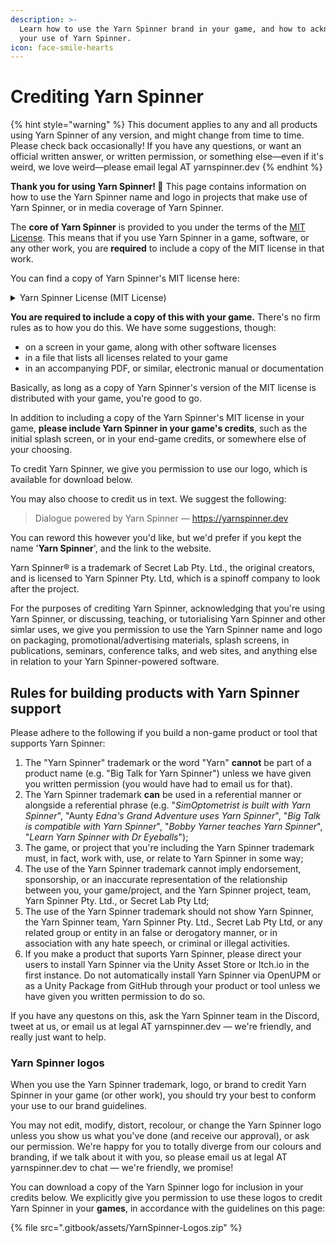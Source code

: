 ```yaml
---
description: >-
  Learn how to use the Yarn Spinner brand in your game, and how to acknowledge
  your use of Yarn Spinner.
icon: face-smile-hearts
---
```


# Crediting Yarn Spinner

{% hint style="warning" %}
This document applies to any and all products using Yarn Spinner of any version, and might change from time to time. Please check back occasionally! If you have any questions, or want an official written answer, or written permission, or something else—even if it's weird, we love weird—please email legal AT yarnspinner.dev
{% endhint %}

**Thank you for using Yarn Spinner! 💚** This page contains information on how to use the Yarn Spinner name and logo in projects that make use of Yarn Spinner, or in media coverage of Yarn Spinner.

The **core of Yarn Spinner** is provided to you under the terms of the [MIT License](https://choosealicense.com/licenses/mit/). This means that if you use Yarn Spinner in a game, software, or any other work, you are **required** to include a copy of the MIT license in that work.

You can find a copy of Yarn Spinner's MIT license here:

<details>

<summary>Yarn Spinner License (MIT License)</summary>

{% code overflow="wrap" %}
```
The MIT License (MIT)

Copyright (c) Yarn Spinner Pty. Ltd., Secret Lab Pty. Ltd., and Yarn Spinner contributors.

Permission is hereby granted, free of charge, to any person obtaining a copy of this software and associated documentation files (the "Software"), to deal in the Software without restriction, including without limitation the rights to use, copy, modify, merge, publish, distribute, sublicense, and/or sell copies of the Software, and to permit persons to whom the Software is furnished to do so, subject to the following conditions:

The above copyright notice and this permission notice shall be included in all copies or substantial portions of the Software.

THE SOFTWARE IS PROVIDED "AS IS", WITHOUT WARRANTY OF ANY KIND, EXPRESS OR IMPLIED, INCLUDING BUT NOT LIMITED TO THE WARRANTIES OF MERCHANTABILITY, FITNESS FOR A PARTICULAR PURPOSE AND NONINFRINGEMENT. IN NO EVENT SHALL THE AUTHORS OR COPYRIGHT HOLDERS BE LIABLE FOR ANY CLAIM, DAMAGES OR OTHER LIABILITY, WHETHER IN AN ACTION OF CONTRACT, TORT OR OTHERWISE, ARISING FROM, OUT OF OR IN CONNECTION WITH THE SOFTWARE OR THE USE OR OTHER DEALINGS IN THE SOFTWARE.
```
{% endcode %}

</details>

**You are required to include a copy of this with your game.** There's no firm rules as to how you do this. We have some suggestions, though:

* on a screen in your game, along with other software licenses
* in a file that lists all licenses related to your game
* in an accompanying PDF, or similar, electronic manual or documentation

Basically, as long as a copy of Yarn Spinner's version of the MIT license is distributed with your game, you're good to go.

In addition to including a copy of the Yarn Spinner's MIT license in your game, **please include Yarn Spinner in your game's credits**, such as the initial splash screen, or in your end-game credits, or somewhere else of your choosing.&#x20;

To credit Yarn Spinner, we give you permission to use our logo, which is available for download below.

You may also choose to credit us in text. We suggest the following:

> Dialogue powered by Yarn Spinner — https://yarnspinner.dev

You can reword this however you'd like, but we'd prefer if you kept the name '**Yarn Spinner**', and the link to the website.

Yarn Spinner® is a trademark of Secret Lab Pty. Ltd., the original creators, and is licensed to Yarn Spinner Pty. Ltd, which is a spinoff company to look after the project.

For the purposes of crediting Yarn Spinner, acknowledging that you're using Yarn Spinner, or discussing, teaching, or tutorialising Yarn Spinner and other simlar uses, we give you permission to use the Yarn Spinner name and logo on packaging, promotional/advertising materials, splash screens, in publications, seminars, conference talks, and web sites, and anything else in relation to your Yarn Spinner-powered software.

## **Rules for building products with Yarn Spinner support**

Please adhere to the following if you build a non-game product or tool that supports Yarn Spinner:

1. The "Yarn Spinner" trademark or the word "Yarn" **cannot** be part of a product name (e.g. "Big Talk for Yarn Spinner") unless we have given you written permission (you would have had to email us for that).
2. The Yarn Spinner trademark **can** be used in a referential manner or alongside a referential phrase (e.g. "_SimOptometrist is built with Yarn Spinner_", "Aunty _Edna's Grand Adventure uses Yarn Spinner_", "_Big Talk is compatible with Yarn Spinner_", "_Bobby Yarner teaches Yarn Spinner_", "_Learn Yarn Spinner with Dr Eyeballs_");
3. The game, or project that you're including the Yarn Spinner trademark must, in fact, work with, use, or relate to Yarn Spinner in some way;
4. The use of the Yarn Spinner trademark cannot imply endorsement, sponsorship, or an inaccurate representation of the relationship between you, your game/project, and the Yarn Spinner project, team, Yarn Spinner Pty. Ltd., or Secret Lab Pty Ltd;
5. The use of the Yarn Spinner trademark should not show Yarn Spinner, the Yarn Spinner team, Yarn Spinner Pty. Ltd., Secret Lab Pty Ltd, or any related group or entity in an false or derogatory manner, or in association with any hate speech, or criminal or illegal activities.
6. If you make a product that suports Yarn Spinner, please direct your users to install Yarn Spinner via the Unity Asset Store or Itch.io in the first instance. Do not automatically install Yarn Spinner via OpenUPM or as a Unity Package from GitHub through your product or tool unless we have given you written permission to do so.

If you have any questons on this, ask the Yarn Spinner team in the Discord, tweet at us, or email us at legal AT yarnspinner.dev — we're friendly, and really just want to help.

### Yarn Spinner logos

When you use the Yarn Spinner trademark, logo, or brand to credit Yarn Spinner in your game (or other work), you should try your best to conform your use to our brand guidelines.

You may not edit, modify, distort, recolour, or change the Yarn Spinner logo unless you show us what you've done (and receive our approval), or ask our permission. We're happy for you to totally diverge from our colours and branding, if we talk about it with you, so please email us at legal AT yarnspinner.dev to chat — we're friendly, we promise!&#x20;

You can download a copy of the Yarn Spinner logo for inclusion in your credits below. We explicitly give you permission to use these logos to credit Yarn Spinner in your **games**, in accordance with the guidelines on this page:

{% file src=".gitbook/assets/YarnSpinner-Logos.zip" %}

<figure><img src=".gitbook/assets/YarnSpinner-Logo-Colour-LightBG (1).png" alt=""><figcaption></figcaption></figure>
